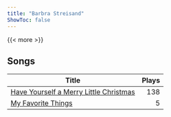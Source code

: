 ```yaml
---
title: "Barbra Streisand"
ShowToc: false
---
```


{{< more >}}

## Songs
Title | Plays 
----- | -----: 
[Have Yourself a Merry Little Christmas](/songs/have-yourself-a-merry-little-christmas) | 138
[My Favorite Things](/songs/my-favorite-things) | 5

